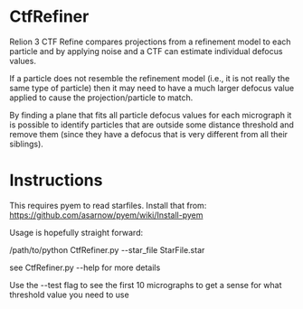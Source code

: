 # CtfRefiner

Relion 3 CTF Refine compares projections from a refinement model to each particle
and by applying noise and a CTF can estimate individual defocus values.

If a particle does not resemble the refinement model (i.e., it is not really 
the same type of particle) then it may need to have a much larger defocus value
applied to cause the projection/particle to match.

By finding a plane that fits all particle defocus values for each micrograph 
it is possible to identify particles that are outside some distance threshold 
and remove them (since they have a defocus that is very different from all their
siblings).

# Instructions
This requires pyem to read starfiles. Install that from:
https://github.com/asarnow/pyem/wiki/Install-pyem

Usage is hopefully straight forward:

/path/to/python CtfRefiner.py --star_file StarFile.star

see CtfRefiner.py --help for more details

Use the --test flag to see the first 10 micrographs to get a sense for what 
  threshold value you need to use

